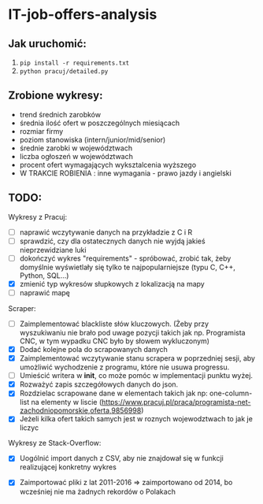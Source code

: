 # IT-job-offers-analysis


## Jak uruchomić:
1. `pip install -r requirements.txt`
2. `python pracuj/detailed.py`

## Zrobione wykresy:
- trend średnich zarobków
- średnia ilość ofert w poszczególnych miesiącach
- rozmiar firmy
- poziom stanowiska (intern/junior/mid/senior)
- średnie zarobki w województwach
- liczba ogłoszeń w województwach
- procent ofert wymagających wyksztalcenia wyższego
- W TRAKCIE ROBIENIA : inne wymagania - prawo jazdy i angielski

## TODO:
Wykresy z Pracuj:
- [ ] naprawić wczytywanie danych na przykładzie z C i R
- [ ] sprawdzić, czy dla ostatecznych danych nie wyjdą jakieś nieprzewidziane luki
- [ ] dokończyć wykres "requirements" - spróbować, zrobić tak, żeby domyślnie wyświetlały się tylko te najpopularniejsze (typu C, C++, Python, SQL...)
- [x] zmienić typ wykresów słupkowych z lokalizacją na mapy
- [ ] naprawić mapę
      
Scraper:
- [ ] Zaimplementować blackliste słów kluczowych. (Żeby przy wyszukiwaniu nie brało pod uwage pozycji takich jak np. Programista CNC, w tym wypadku CNC było by słowem wykluczonym)
- [x] Dodać kolejne pola do scrapowanych danych
- [x] Zaimplementować wczytywanie stanu scrapera w poprzedniej sesji, aby umożliwić wychodzenie z programu, które nie usuwa progressu.
- [ ] Umieścić writera w __init__, co może pomóc w implementacji punktu wyżej.
- [x] Rozważyć zapis szczegółowych danych do json.
- [x] Rozdzielac scrapowane dane w elementach takich jak np: one-column-list na elementy w liscie (https://www.pracuj.pl/praca/programista-net-zachodniopomorskie,oferta,9856998)
- [x] Jeżeli kilka ofert takich samych jest w roznych wojewodztwach to jak je liczyc

Wykresy ze Stack-Overflow:
- [x] Uogólnić import danych z CSV, aby nie znajdował się w funkcji realizującej konkretny wykres
- [x] Zaimportować pliki z lat 2011-2016 => zaimportowano od 2014, bo wcześniej nie ma żadnych rekordów o Polakach


